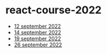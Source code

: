 # react-course-2022

- [12 september 2022](/lesson1)
- [14 september 2022](/lesson2)
- [19 september 2022](/lesson3)
- [26 september 2022](/lesson4)
